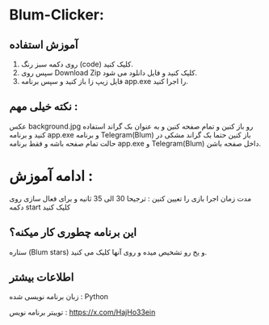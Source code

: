 # Blum-Clicker:

## آموزش استفاده
1. روی دکمه سبز رنگ (code) کلیک کنید.
2. سپس روی Download Zip کلیک کنید و فایل دانلود می شود.
3. فایل زیپ زا باز کنید و سپس برنامه app.exe را اجرا کنید.
## نکته خیلی مهم :
   عکس background.jpg رو باز کنین و تمام صفحه کنین و به عنوان بک گراند استفاده کنید و برنامه app.exe و برنامه Telegram(Blum) باز کنین
   حتما بک گراند مشکی در حالت تمام صفحه باشه و فقط برنامه app.exe و Telegram(Blum) داخل صفحه باشن.
# ادامه آموزش :
   مدت زمان اجرا بازی را تعیین کنین : ترجیحا 30 الی 35 ثانیه و برای فعال سازی روی دکمه start کلیک کنید
  ## این برنامه چطوری کار میکنه؟
  ستاره (Blum stars) و یخ رو تشخیص میده و روی آنها کلیک می کنید.
  ## اطلاعات بیشتر 
  زبان برنامه نویسی شده : Python 
  
توییتر برنامه نویس : https://x.com/HajHo33ein
